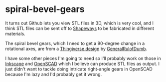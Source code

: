spiral-bevel-gears
==================

It turns out Github lets you view STL files in 3D, which is very cool, and I think STL files can be sent off to
[Shapeways](http://www.shapeways.com/create) to be fabricated in different materials.

The spiral bevel gears, which I need to get a 90-degree change in a rotational axes, are from a
[Thingiverse design](http://www.thingiverse.com/thing:10955) by
[GeneralRulofDumb](http://www.thingiverse.com/GeneralRulofDumb/designs).

I have some other pieces I'm going to need so I'll probably work on those in [Inkscape](http://www.inkscape.org/en/) and
[OpenSCAD](http://www.openscad.org/) which I believe can produce STL files as output. I just didn't want to
tackle doing intricate right-angle gears in OpenSCAD because I'm lazy and I'd probably get it wrong.
